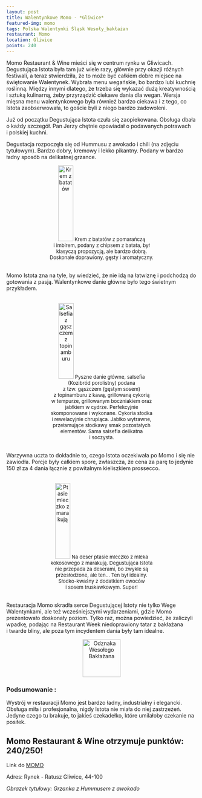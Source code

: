 ```yaml
---
layout: post
title: Walentynkowe Momo - *Gliwice*
featured-img: momo
tags: Polska Walentynki Śląsk Wesoły_bakłażan
restaurant: Momo
location: Gliwice
points: 240
---
```

Momo Restaurant & Wine mieści się w&nbsp;centrum rynku w&nbsp;Gliwicach.
 Degustująca Istota była tam już wiele razy, głównie przy okazji
różnych festiwali, a&nbsp;teraz stwierdziła, że to może być całkiem dobre miejsce na świętowanie Walentynek.
Wybrała menu wegańskie, bo bardzo lubi kuchnię roślinną. Między innymi dlatego, że trzeba się wykazać dużą kreatywnością i&nbsp;sztuką kulinarną,
żeby przyrządzić ciekawe dania dla wegan. Wersja mięsna menu walentynkowego była również bardzo ciekawa i&nbsp;z&nbsp;tego,
 co Istota zaobserwowała, to goście byli z&nbsp;niego bardzo zadowoleni.

Już od początku Degustująca Istota czuła się zaopiekowana. Obsługa dbała o&nbsp;każdy szczegół.
Pan Jerzy chętnie opowiadał o&nbsp;podawanych potrawach i&nbsp;polskiej kuchni.

Degustacja rozpoczęła się od Hummusu z&nbsp;awokado i&nbsp;chili (na zdjęciu tytułowym). Bardzo dobry,
 kremowy i&nbsp;lekko pikantny. Podany w bardzo ładny sposób na delikatnej grzance.

<center><div style="width:55%">
   <img src="{{site.img_url}}/assets/img/posts/krem_z_batatow.jpg" alt="Krem z batatów" height="200px" width="40px" />
   <font size="2">
       Krem z&nbsp;batatów z&nbsp;pomarańczą i&nbsp;imbirem, podany z&nbsp;chipsem z&nbsp;batata, był klasyczą propozycją, ale bardzo dobrą.
       Doskonale doprawiony, gęsty i&nbsp;aromatyczny.
   </font>
</div></center>
<br />

Momo Istota zna na tyle, by wiedzieć, że nie idą na łatwiznę i&nbsp;podchodzą do gotowania z&nbsp;pasją.
Walentynkowe danie główne było tego świetnym przykładem.
 <br />&ensp;&ensp;&ensp;
<center><div style="width:55%">
   <img src="{{site.img_url}}/assets/img/posts/salsefia.jpg" alt="Salsefia z gąszczem z topinamburu" height="200px" width="40px" />
   <font size="2">
       Pyszne danie główne, salsefia (Kozibród porolistny) podana z&nbsp;tzw.&nbsp;gąszczem (gęstym sosem) z&nbsp;topinamburu
        z&nbsp;kawą, grillowaną cykorią w&nbsp;tempurze, grillowanym boczniakiem oraz jabłkiem w&nbsp;cydrze. Perfekcyjnie skomponowane i&nbsp;wykonane.
         Cykoria słodka i&nbsp;rewelacyjnie chrupiąca. Jabłko wytrawne, przełamujące słodkawy smak pozostałych elementów.
          Sama salsefia delikatna i&nbsp;soczysta.
   </font>
</div></center>
<br />

Warzywna uczta to dokładnie to, czego Istota oczekiwała po Momo i&nbsp;się nie zawiodła. Porcje były całkiem spore,
 zwłaszcza, że cena za parę to jedynie 150 zł za 4 dania łącznie z&nbsp;powitalnym kieliszkiem prossecco.
<br />&ensp;&ensp;&ensp;
<center><div style="width:55%">
   <img src="{{site.img_url}}/assets/img/posts/ptasie_mleczko.jpg" alt="Ptasie mleczko z marakują" height="200px" width="40px" />
   <font size="2">
     Na deser ptasie mleczko z&nbsp;mleka kokosowego z&nbsp;marakują. Degustująca Istota nie przepada za deserami,
     bo zwykle są przesłodzone, ale ten... Ten był idealny. Słodko-kwaśny z&nbsp;dodatkiem owoców i&nbsp;sosem truskawkowym. Super!
   </font>
</div></center>
<br />

Restauracja Momo skradła serce Degustującej Istoty nie tylko Wege Walentynkami,
 ale też wcześniejszymi wydarzeniami,
gdzie Momo prezentowało doskonały poziom. Tylko raz, można powiedzieć, że zaliczyli wpadkę,
 podając na Restaurant Week niedoprawiony tatar z&nbsp;bakłażana i&nbsp;twarde bliny, ale poza tym incydentem dania były tam idealne.
<center><div style="width:30%">
   <img src="{{site.img_url}}/assets/img/posts/odznaka.gif" alt="Odznaka Wesołego Bakłażana" height="100" width="auto" />
</div></center>

### Podsumowanie :
Wystrój w restauracji Momo jest bardzo ładny, industrialny i&nbsp;elegancki. Obsługa miła i&nbsp;profesjonalna,
 nigdy Istota nie miała do niej zastrzeżeń. Jedyne czego tu brakuje, to jakieś czekadełko,
  które umilałoby czekanie na posiłek.

## Momo Restaurant & Wine otrzymuje punktów: **240/250!**
Link do [MOMO]

Adres:
Rynek - Ratusz
Gliwice, 44-100

_Obrazek tytułowy: Grzanka z&nbsp;Hummusem z&nbsp;awokado_

[MOMO]: https://www.momogliwice.pl/